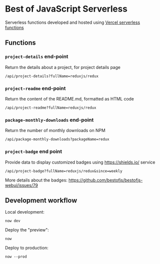 # Best of JavaScript Serverless

Serverless functions developed and hosted using [Vercel serverless functions](https://vercel.com/docs/v2/serverless-functions/introduction.amp)

## Functions

### `project-details` end-point

Return the details about a project, for project details page

`/api/project-details?fullName=reduxjs/redux`

### `project-readme` end-point

Return the content of the README.md, formatted as HTML code

`/api/project-readme?fullName=reduxjs/redux`

### `package-monthly-downloads` end-point

Return the number of monthly downloads on NPM

`/api/package-monthly-downloads?packageName=redux`

### `project-badge` end point

Provide data to display customized badges using https://shields.io/ service

`/api/project-badge?fullName=reduxjs/redux&since=weekly`

More details about the badges: https://github.com/bestofjs/bestofjs-webui/issues/79

## Development workflow

Local development:

```shell
now dev
```

Deploy the "preview":

```shell
now
```

Deploy to production:

```shell
now --prod
```
